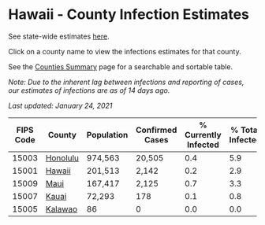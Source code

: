 # Hawaii - County Infection Estimates

See state-wide estimates [here](/infections/us-hi).

Click on a county name to view the infections estimates for that county.

See the [Counties Summary](/infections/summary-counties) page for a searchable and sortable table.

*Note: Due to the inherent lag between infections and reporting of cases, our estimates of infections are as of 14 days ago.*

*Last updated: January 24, 2021*

|   FIPS Code |               County |   Population |   Confirmed Cases |   % Currently Infected |   % Total Infected |
|-------------|----------------------|--------------|-------------------|------------------------|--------------------|
|       15003 | [Honolulu](honolulu) |      974,563 |            20,505 |                    0.4 |                5.9 |
|       15001 |     [Hawaii](hawaii) |      201,513 |             2,142 |                    0.2 |                2.9 |
|       15009 |         [Maui](maui) |      167,417 |             2,125 |                    0.7 |                3.3 |
|       15007 |       [Kauai](kauai) |       72,293 |               178 |                    0.1 |                0.8 |
|       15005 |   [Kalawao](kalawao) |           86 |                 0 |                    0.0 |                0.0 |